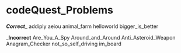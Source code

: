 # codeQuest_Problems

_________________________________Correct__________________________________
addiply
aeiou
animal_farm
helloworld
bigger_is_better

_________________________________Incorrect________________________________
Are_You_A_Spy
Around_and_Around
Anti_Asteroid_Weapon
Anagram_Checker
not_so_self_driving
im_board
